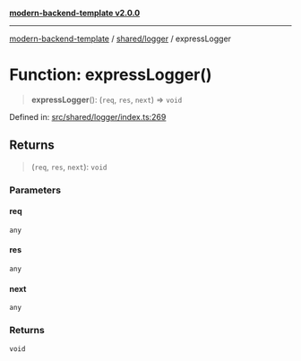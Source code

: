 [**modern-backend-template v2.0.0**](../../../README.md)

***

[modern-backend-template](../../../modules.md) / [shared/logger](../README.md) / expressLogger

# Function: expressLogger()

> **expressLogger**(): (`req`, `res`, `next`) => `void`

Defined in: [src/shared/logger/index.ts:269](https://github.com/maemreyo/saas-4cus-nodejs/blob/2a5b3f3aa11335dfa561e80e1feabb8e6084261e/src/shared/logger/index.ts#L269)

## Returns

> (`req`, `res`, `next`): `void`

### Parameters

#### req

`any`

#### res

`any`

#### next

`any`

### Returns

`void`
